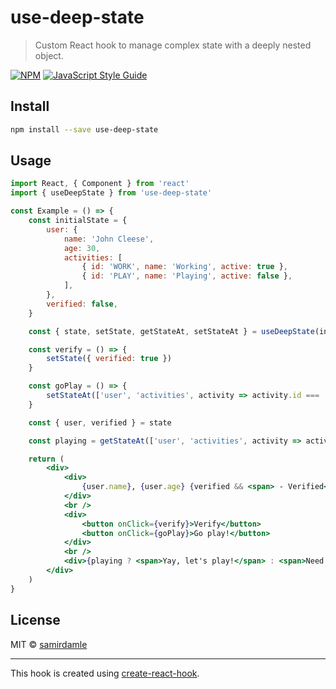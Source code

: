 # use-deep-state

> Custom React hook to manage complex state with a deeply nested object.

[![NPM](https://img.shields.io/npm/v/use-deep-state.svg)](https://www.npmjs.com/package/use-deep-state) [![JavaScript Style Guide](https://img.shields.io/badge/code_style-standard-brightgreen.svg)](https://standardjs.com)

## Install

```bash
npm install --save use-deep-state
```

## Usage

```jsx
import React, { Component } from 'react'
import { useDeepState } from 'use-deep-state'

const Example = () => {
    const initialState = {
        user: {
            name: 'John Cleese',
            age: 30,
            activities: [
                { id: 'WORK', name: 'Working', active: true },
                { id: 'PLAY', name: 'Playing', active: false },
            ],
        },
        verified: false,
    }

    const { state, setState, getStateAt, setStateAt } = useDeepState(initialState)

    const verify = () => {
        setState({ verified: true })
    }

    const goPlay = () => {
        setStateAt(['user', 'activities', activity => activity.id === 'PLAY', 0, 'active'], true)
    }

    const { user, verified } = state

    const playing = getStateAt(['user', 'activities', activity => activity.id === 'PLAY', 0, 'active'])

    return (
        <div>
            <div>
                {user.name}, {user.age} {verified && <span> - Verified</span>}
            </div>
            <br />
            <div>
                <button onClick={verify}>Verify</button>
                <button onClick={goPlay}>Go play!</button>
            </div>
            <br />
            <div>{playing ? <span>Yay, let's play!</span> : <span>Need to work.</span>}</div>
        </div>
    )
}
```

## License

MIT © [samirdamle](https://github.com/samirdamle)

---

This hook is created using [create-react-hook](https://github.com/hermanya/create-react-hook).
